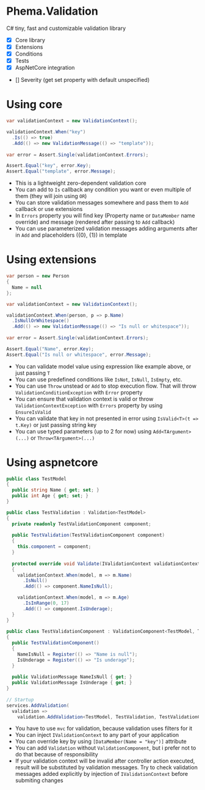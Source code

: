 # Phema.Validation

C# tiny, fast and customizable validation library

- [x] Core library
- [x] Extensions
- [x] Conditions
- [x] Tests
- [x] AspNetCore integration
- [] Severity (get set property with default unspecified)

# Using core
```csharp
var validationContext = new ValidationContext();

validationContext.When("key")
  .Is(() => true)
  .Add(() => new ValidationMessage(() => "template"));
  
var error = Assert.Single(validationContext.Errors);

Assert.Equal("key", error.Key);
Assert.Equal("template", error.Message);
```
- This is a lightweight zero-dependent validation core
- You can add to `Is` callback any condition you want or even multiple of them (they will join using `OR`)
- You can store validation messages somewhere and pass them to `Add` callback or use extensions
- In `Errors` property you will find key (Property name or `DataMember` name override) and message (rendered after passing to `Add` callback)
- You can use parameterized validation messages adding arguments after in `Add` and placeholders ({0}, {1}) in template

# Using extensions
```csharp
var person = new Person
{
  Name = null
};

var validationContext = new ValidationContext();

validationContext.When(person, p => p.Name)
  .IsNullOrWhitespace()
  .Add(() => new ValidationMessage(() => "Is null or whitespace"));
  
var error = Assert.Single(validationContext.Errors);

Assert.Equal("Name", error.Key);
Assert.Equal("Is null or whitespace", error.Message);
```
- You can validate model value using expression like example above, or just passing `T`
- You can use predefined conditions like `IsNot`, `IsNull`, `IsEmpty`, etc.
- You can use `Throw` unstead or `Add` to stop execution flow. That will throw `ValidationConditionException` with `Error` property
- You can ensure that validation context is valid or throw `ValidationContextException` with `Errors` property by using `EnsureIsValid`
- You can validate that key in not presented in error using `IsValid<T>(t => t.Key)` or just passing string key
- You can use typed parameters (up to 2 for now) using `Add<TArgument>(...)` or `Throw<TArgument>(...)`

# Using aspnetcore
```csharp
public class TestModel
{
  public string Name { get; set; }
  public int Age { get; set; }
}

public class TestValidation : Validation<TestModel>
{
  private readonly TestValidationComponent component;
  
  public TestValidation(TestValidationComponent component)
  {
    this.component = component;
  }
		
  protected override void Validate(IValidationContext validationContext, TestModel model)
  {
    validationContext.When(model, m => m.Name)
      .IsNull()
      .Add(() => component.NameIsNull);

    validationContext.When(model, m => m.Age)
      .IsInRange(0, 17)
      .Add(() => component.IsUnderage);
  }
}
	
public class TestValidationComponent : ValidationComponent<TestModel, TestValidation>
{
  public TestValidationComponent()
  {
    NameIsNull = Register(() => "Name is null");
    IsUnderage = Register(() => "Is underage");
  }
  
  public ValidationMessage NameIsNull { get; }
  public ValidationMessage IsUnderage { get; }
}
  
// Startup
services.AddValidation(
  validation => 
    validation.AddValidation<TestModel, TestValidation, TestValidationComponent>());
```
- You have to use `mvc` for validation, because validation uses filters for it
- You can inject `IValidationContext` to any part of your application
- You can override key by using `[DataMember(Name = "key")]` attribute
- You can add `Validation` without `ValidationComponent`, but i prefer not to do that because of responsibility 
- If your validation context will be invalid after controller action executed, result will be substituted by validation messages. Try to check validation messages added explicitly by injection of `IValidationContext` before submiting changes
